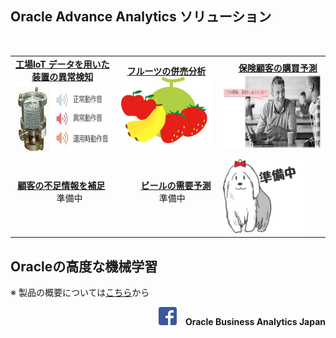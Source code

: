 <html>
<head>
<meta charset="utf-8">
</head>

<body>
<h2>Oracle Advance Analytics ソリューション</h2>

<table width="80%" border="0" >
  <tbody>
    <tr>
      <td width="33%"><center>
      <strong><u>工場IoT データを用いた装置の異常検知</u></strong><br>
      <a href="https://github.com/oracle4engineer/factory_iot/wiki/%E5%B7%A5%E5%A0%B4-IoT-%E3%83%87%E3%83%BC%E3%82%BF%E3%82%92%E7%94%A8%E3%81%84%E3%81%9F%E8%A3%85%E7%BD%AE%E3%81%AE%E7%95%B0%E5%B8%B8%E6%A4%9C%E7%9F%A5" title="Factory IoT" target="_blank"><img src="image/iot_02.jpg" width="217" height="113" alt="iot"/>
      </a></center></td>
      <td width = "33%"><center>
      <u><strong>フルーツの併売分析</strong></u><br>
      <a href="https://github.com/oracle4engineer/advanced-analytics/wiki/%E4%BD%B5%E5%A3%B2%E5%88%86%E6%9E%90" target="_blank">
      <img src="image/fruit.jpg" height="110" alt="fruit"/>
      </a>
      </center></td>
      <td width = "34%"><center>
      <u><strong>保険顧客の購買予測</strong></u><strong></strong><br>
      <a href="https://github.com/oracle4engineer/advanced-analytics/wiki/%E5%88%86%E9%A1%9E-(Classification)" target="_blank">
      <img src="image/classification_top.JPG" height="120" alt="Classification"/>
      </a>
      </center></td>
    </tr>
    <tr>
      <td><center>
        <u><strong>顧客の不足情報を補足</strong></u>&nbsp;<br>
        準備中&nbsp;<br>
        </center>
      </td>
      <td><center>
          <u><strong>ビールの需要予測</strong></u>&nbsp;<br>
        準備中&nbsp;<br>
      </center>
      </td>
      <td><img src="image/candy_wip.png" height="120" alt="Classification"/>&nbsp;</td>
    </tr>
  </tbody>
</table>

<h2>Oracleの高度な機械学習</h2>
<p>※ 製品の概要については<a href="https://github.com/oracle4engineer/advanced-analytics/wiki" title="Oracleの高度な機械学習" target="_blank">こちら</a>から
  <br>
</p>
<p><Div Align="right"><a href="https://www.facebook.com/OracleJapanBI/"><img src="image/FB_logo.png" width="29" height="29" alt=""/></a>　<strong>Oracle Business Analytics Japan</strong></Div></p>
  <br>
</body>
</html>

